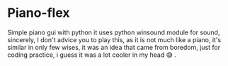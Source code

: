 # Piano-flex
Simple piano gui with python
it uses python winsound module for sound, sincerely, I don't advice you to play this, as it is not much like a piano, it's similar in only few wises, it was an idea that came from boredom, just for coding practice, i guess it was a lot cooler in my head 😅
.
